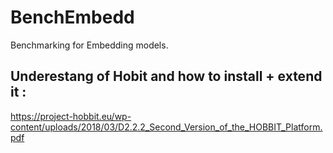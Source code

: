 # BenchEmbedd
Benchmarking for Embedding models. 

## Underestang of Hobit and how to install + extend it :
https://project-hobbit.eu/wp-content/uploads/2018/03/D2.2.2_Second_Version_of_the_HOBBIT_Platform.pdf 
